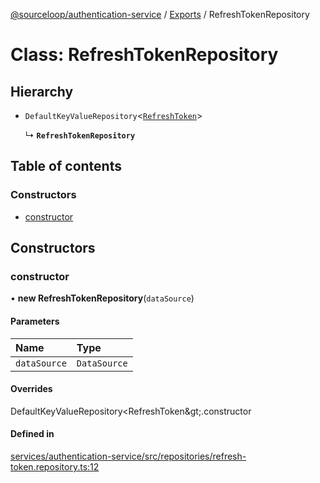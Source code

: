 [@sourceloop/authentication-service](../README.md) / [Exports](../modules.md) / RefreshTokenRepository

# Class: RefreshTokenRepository

## Hierarchy

- `DefaultKeyValueRepository`<[`RefreshToken`](RefreshToken.md)\>

  ↳ **`RefreshTokenRepository`**

## Table of contents

### Constructors

- [constructor](RefreshTokenRepository.md#constructor)

## Constructors

### constructor

• **new RefreshTokenRepository**(`dataSource`)

#### Parameters

| Name | Type |
| :------ | :------ |
| `dataSource` | `DataSource` |

#### Overrides

DefaultKeyValueRepository&lt;RefreshToken\&gt;.constructor

#### Defined in

[services/authentication-service/src/repositories/refresh-token.repository.ts:12](https://github.com/sourcefuse/loopback4-microservice-catalog/blob/00e854d46/services/authentication-service/src/repositories/refresh-token.repository.ts#L12)
